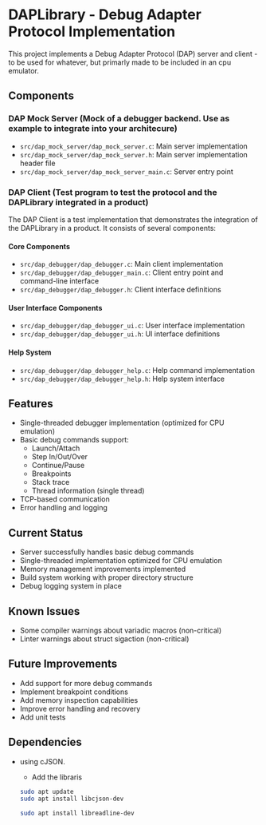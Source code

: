 # DAPLibrary - Debug Adapter Protocol Implementation

This project implements a Debug Adapter Protocol (DAP) server and client  - to be used for whatever, but primarly made to be included in an cpu emulator.

## Components

### DAP Mock Server (Mock of a debugger backend. Use as example to integrate into your architecure)
- `src/dap_mock_server/dap_mock_server.c`: Main server implementation
- `src/dap_mock_server/dap_mock_server.h`: Main server implementation header file
- `src/dap_mock_server/dap_mock_server_main.c`: Server entry point

### DAP Client (Test program to test the protocol and the DAPLibrary integrated in a product)

The DAP Client is a test implementation that demonstrates the integration of the DAPLibrary in a product. It consists of several components:

#### Core Components
- `src/dap_debugger/dap_debugger.c`: Main client implementation
- `src/dap_debugger/dap_debugger_main.c`: Client entry point and command-line interface
- `src/dap_debugger/dap_debugger.h`: Client interface definitions

#### User Interface Components
- `src/dap_debugger/dap_debugger_ui.c`: User interface implementation
- `src/dap_debugger/dap_debugger_ui.h`: UI interface definitions

#### Help System
- `src/dap_debugger/dap_debugger_help.c`: Help command implementation
- `src/dap_debugger/dap_debugger_help.h`: Help system interface

## Features

- Single-threaded debugger implementation (optimized for CPU emulation)
- Basic debug commands support:
  - Launch/Attach
  - Step In/Out/Over
  - Continue/Pause
  - Breakpoints
  - Stack trace
  - Thread information (single thread)
- TCP-based communication
- Error handling and logging

## Current Status

- Server successfully handles basic debug commands
- Single-threaded implementation optimized for CPU emulation
- Memory management improvements implemented
- Build system working with proper directory structure
- Debug logging system in place

## Known Issues

- Some compiler warnings about variadic macros (non-critical)
- Linter warnings about struct sigaction (non-critical)

## Future Improvements

- Add support for more debug commands
- Implement breakpoint conditions
- Add memory inspection capabilities
- Improve error handling and recovery
- Add unit tests 


## Dependencies

- using cJSON.
  - Add the libraris
  
  ```bash
  sudo apt update
  sudo apt install libcjson-dev

  sudo apt install libreadline-dev
  ```
